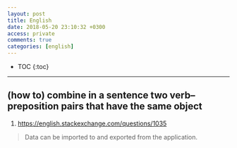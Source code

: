 ```yaml
---
layout: post
title: English
date: 2018-05-20 23:10:32 +0300
access: private
comments: true
categories: [english]
---
```


<!-- more -->

* TOC
{:toc}
<hr>

(how to) combine in a sentence two verb–preposition pairs that have the same object
-----------------------------------------------------------------------------------

1. <https://english.stackexchange.com/questions/1035>

> Data can be imported to and exported from the application.
